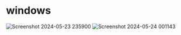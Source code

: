 # windows
![Screenshot 2024-05-23 235900](https://github.com/txmpted/windows/assets/81000091/a6a0bfa3-ffef-4691-864f-be23206e7a17)
![Screenshot 2024-05-24 001143](https://github.com/txmpted/windows/assets/81000091/9287bdd7-5d6d-4759-a84b-71248c24780f)
